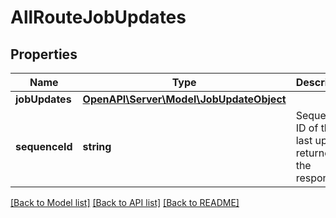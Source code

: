 # AllRouteJobUpdates

## Properties
Name | Type | Description | Notes
------------ | ------------- | ------------- | -------------
**jobUpdates** | [**OpenAPI\Server\Model\JobUpdateObject**](JobUpdateObject.md) |  | [optional] 
**sequenceId** | **string** | Sequence ID of the last update returned in the response | [optional] 

[[Back to Model list]](../README.md#documentation-for-models) [[Back to API list]](../README.md#documentation-for-api-endpoints) [[Back to README]](../README.md)


